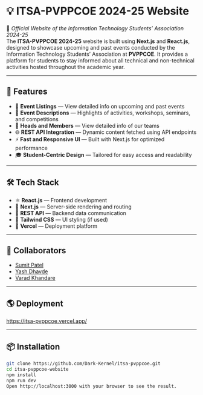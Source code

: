 # 💡 ITSA-PVPPCOE 2024-25 Website  
🚀 *Official Website of the Information Technology Students’ Association 2024-25*  
The **ITSA-PVPPCOE 2024-25** website is built using **Next.js** and **React.js**, designed to showcase upcoming and past events conducted by the Information Technology Students’ Association at **PVPPCOE**. It provides a platform for students to stay informed about all technical and non-technical activities hosted throughout the academic year.

---

## 🔧 Features
- 📅 **Event Listings** — View detailed info on upcoming and past events  
- 📝 **Event Descriptions** — Highlights of activities, workshops, seminars, and competitions 
- 📅 **Heads and Members** — View detailed info of our teams
- 🌐 **REST API Integration** — Dynamic content fetched using API endpoints  
- ⚡ **Fast and Responsive UI** — Built with Next.js for optimized performance  
- 🎓 **Student-Centric Design** — Tailored for easy access and readability  

---

## 🛠️ Tech Stack
- ⚛️ **React.js** — Frontend development  
- 🚀 **Next.js** — Server-side rendering and routing  
- 🔗 **REST API** — Backend data communication  
- 🎨 **Tailwind CSS**  — UI styling (if used)  
- 🧰 **Vercel**  — Deployment platform  

---

## 👥 Collaborators
- [Sumit Patel](https://github.com/Dark-Kernel)  
- [Yash Dhavde](https://github.com/YashD15)  
- [Varad Khandare](https://github.com/Varad11220)   

---

## 🌎 Deployment
https://itsa-pvppcoe.vercel.app/

---

## 📦 Installation
```bash
git clone https://github.com/Dark-Kernel/itsa-pvppcoe.git
cd itsa-pvppcoe-website
npm install
npm run dev
Open http://localhost:3000 with your browser to see the result.
```
